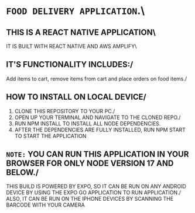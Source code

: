 # `FOOD DELIVERY APPLICATION`.\

## THIS IS A REACT NATIVE APPLICATION\
IT IS BUILT WITH REACT NATIVE AND AWS AMPLIFY\

## IT'S FUNCTIONALITY INCLUDES:/
 Add items to cart, remove items from cart and place orders on food items./
 
 ## HOW TO INSTALL ON LOCAL DEVICE/
 1. CLONE THIS REPOSITORY TO YOUR PC./
 2. OPEN UP YOUR TERMINAL AND NAVIGATE TO THE CLONED REPO./
 3. RUN NPM INSTALL TO INSTALL ALL NODE DEPENDENCIES.
 4. AFTER THE DEPENDENCIES ARE FULLY INSTALLED, RUN NPM START TO START THE APPLICATION
 
 ## `NOTE:` YOU CAN RUN THIS APPLICATION IN YOUR BROWSER FOR ONLY NODE VERSION 17 AND BELOW./
THIS BUILD IS POWERED BY EXPO, SO IT CAN BE RUN ON ANY ANDROID DEVICE BY USING THE EXPO GO APPLICATION TO RUN APPLICATION./
ALSO, IT CAN BE RUN ON THE IPHONE DEVICES BY SCANNING THE BARCODE WITH YOUR CAMERA
